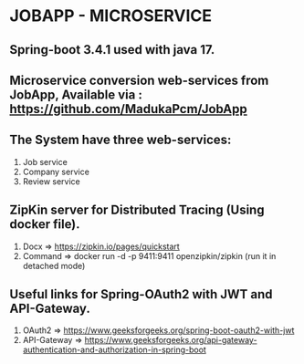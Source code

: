 # JOBAPP - MICROSERVICE

## Spring-boot 3.4.1 used with java 17.

## Microservice conversion web-services from JobApp, Available via : https://github.com/MadukaPcm/JobApp

## The System have three web-services:
  1. Job service
  2. Company service
  3. Review service
  
## ZipKin server for Distributed Tracing (Using docker file).
  1. Docx => https://zipkin.io/pages/quickstart
  1. Command => docker run -d -p 9411:9411 openzipkin/zipkin (run it in detached mode)
  
## Useful links for Spring-OAuth2 with JWT and API-Gateway.
  1. OAuth2  => https://www.geeksforgeeks.org/spring-boot-oauth2-with-jwt 
  2. API-Gateway  => https://www.geeksforgeeks.org/api-gateway-authentication-and-authorization-in-spring-boot
